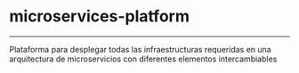 # microservices-platform
---
Plataforma para desplegar todas las infraestructuras requeridas en una arquitectura de microservicios con diferentes elementos intercambiables


